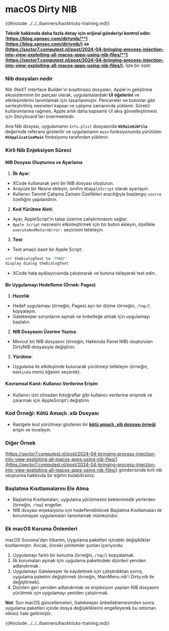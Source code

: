 # macOS Dirty NIB

{{#include ../../../banners/hacktricks-training.md}}

**Teknik hakkında daha fazla detay için orijinal gönderiyi kontrol edin:** [**https://blog.xpnsec.com/dirtynib/**](https://blog.xpnsec.com/dirtynib/) ve [**https://sector7.computest.nl/post/2024-04-bringing-process-injection-into-view-exploiting-all-macos-apps-using-nib-files/**](https://sector7.computest.nl/post/2024-04-bringing-process-injection-into-view-exploiting-all-macos-apps-using-nib-files/)**.** İşte bir özet:

### Nib dosyaları nedir

Nib (NeXT Interface Builder'ın kısaltması) dosyaları, Apple'ın geliştirme ekosisteminin bir parçası olarak, uygulamalardaki **UI öğelerini** ve etkileşimlerini tanımlamak için tasarlanmıştır. Pencereler ve butonlar gibi serileştirilmiş nesneleri kapsar ve çalışma zamanında yüklenir. Sürekli kullanımlarına rağmen, Apple artık daha kapsamlı UI akış görselleştirmesi için Storyboard'ları önermektedir.

Ana Nib dosyası, uygulamanın `Info.plist` dosyasında **`NSMainNibFile`** değerinde referans gösterilir ve uygulamanın `main` fonksiyonunda yürütülen **`NSApplicationMain`** fonksiyonu tarafından yüklenir.

### Kirli Nib Enjeksiyon Süreci

#### NIB Dosyası Oluşturma ve Ayarlama

1. **İlk Ayar**:
- XCode kullanarak yeni bir NIB dosyası oluşturun.
- Arayüze bir Nesne ekleyin, sınıfını `NSAppleScript` olarak ayarlayın.
- Kullanıcı Tanımlı Çalışma Zamanı Özellikleri aracılığıyla başlangıç `source` özelliğini yapılandırın.
2. **Kod Yürütme Aleti**:
- Ayar, AppleScript'in talep üzerine çalıştırılmasını sağlar.
- `Apple Script` nesnesini etkinleştirmek için bir buton ekleyin, özellikle `executeAndReturnError:` seçicisini tetikleyin.
3. **Test**:

- Test amaçlı basit bir Apple Script:

```bash
set theDialogText to "PWND"
display dialog theDialogText
```

- XCode hata ayıklayıcısında çalıştırarak ve butona tıklayarak test edin.

#### Bir Uygulamayı Hedefleme (Örnek: Pages)

1. **Hazırlık**:
- Hedef uygulamayı (örneğin, Pages) ayrı bir dizine (örneğin, `/tmp/`) kopyalayın.
- Gatekeeper sorunlarını aşmak ve önbelleğe almak için uygulamayı başlatın.
2. **NIB Dosyasını Üzerine Yazma**:
- Mevcut bir NIB dosyasını (örneğin, Hakkında Panel NIB) oluşturulan DirtyNIB dosyasıyla değiştirin.
3. **Yürütme**:
- Uygulama ile etkileşimde bulunarak yürütmeyi tetikleyin (örneğin, `Hakkında` menü öğesini seçerek).

#### Kavramsal Kanıt: Kullanıcı Verilerine Erişim

- Kullanıcı izni olmadan fotoğraflar gibi kullanıcı verilerine erişmek ve çıkarmak için AppleScript'i değiştirin.

### Kod Örneği: Kötü Amaçlı .xib Dosyası

- Rastgele kod yürütmeyi gösteren bir [**kötü amaçlı .xib dosyası örneği**](https://gist.github.com/xpn/16bfbe5a3f64fedfcc1822d0562636b4) erişin ve inceleyin.

### Diğer Örnek

[https://sector7.computest.nl/post/2024-04-bringing-process-injection-into-view-exploiting-all-macos-apps-using-nib-files/](https://sector7.computest.nl/post/2024-04-bringing-process-injection-into-view-exploiting-all-macos-apps-using-nib-files/) gönderisinde kirli nib oluşturma hakkında bir eğitim bulabilirsiniz.&#x20;

### Başlatma Kısıtlamalarını Ele Alma

- Başlatma Kısıtlamaları, uygulama yürütmesini beklenmedik yerlerden (örneğin, `/tmp`) engeller.
- NIB dosyası enjeksiyonu için hedeflenebilecek Başlatma Kısıtlamaları ile korunmayan uygulamaları tanımlamak mümkündür.

### Ek macOS Koruma Önlemleri

macOS Sonoma'dan itibaren, Uygulama paketleri içindeki değişiklikler kısıtlanmıştır. Ancak, önceki yöntemler şunları içeriyordu:

1. Uygulamayı farklı bir konuma (örneğin, `/tmp/`) kopyalamak.
2. İlk korumaları aşmak için uygulama paketindeki dizinleri yeniden adlandırmak.
3. Uygulamayı Gatekeeper ile kaydetmek için çalıştırdıktan sonra, uygulama paketini değiştirmek (örneğin, MainMenu.nib'i Dirty.nib ile değiştirmek).
4. Dizinleri geri yeniden adlandırmak ve enjeksiyon yapılan NIB dosyasını yürütmek için uygulamayı yeniden çalıştırmak.

**Not**: Son macOS güncellemeleri, Gatekeeper önbelleklemesinden sonra uygulama paketleri içinde dosya değişikliklerini engelleyerek bu istismarı etkisiz hale getirmiştir.

{{#include ../../../banners/hacktricks-training.md}}
